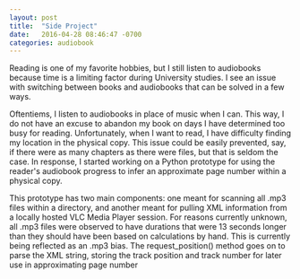 ```yaml
---
layout: post
title:  "Side Project"
date:   2016-04-28 08:46:47 -0700
categories: audiobook
---
```


Reading is one of my favorite hobbies, but I still listen to audiobooks 
because time is a limiting factor during University studies. I see an 
issue with switching between books and audiobooks that can be solved in a few
ways. 

Oftentiems, I listen to audiobooks in place of music when I can. This way,
I do not have an excuse to abandon my book on days I have determined too
busy for reading. Unfortunately, when I want to read, I have difficulty 
finding my location in the physical copy. This issue could be easily 
prevented, say, if there were as many chapters as there were files, but that
is seldom the case. In response, I started working on a Python prototype for
using the reader's audiobook progress to infer an approximate page number
within a physical copy. 

This prototype has two main components: one meant for scanning all .mp3 files
within a directory, and another meant for pulling XML information from a 
locally hosted VLC Media Player session. For reasons currently unknown, all 
.mp3 files were observed to have durations that were 13 seconds longer than
they should have been based on calculations by hand. This is currently being
reflected as an .mp3 bias. The request_position() method goes on to parse the
XML string, storing the track position and track number for later use in 
approximating page number




